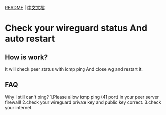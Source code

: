 [README](README.md) | [中文文檔](README_zh.md)

# Check your wireguard status And auto restart

## How is work?

It will check peer status with icmp ping And close wg and restart it.

## FAQ

Why i still can't ping?
1.Please allow icmp ping (41 port) in your peer server firewall!
2.check your wireguard private key and public key correct.
3.check your internet.
